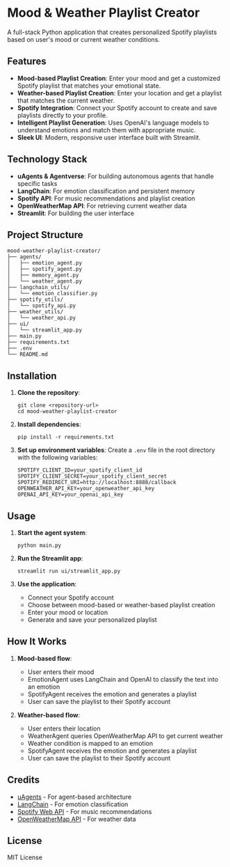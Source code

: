 # Mood & Weather Playlist Creator

A full-stack Python application that creates personalized Spotify playlists based on user's mood or current weather conditions.

## Features

- **Mood-based Playlist Creation**: Enter your mood and get a customized Spotify playlist that matches your emotional state.
- **Weather-based Playlist Creation**: Enter your location and get a playlist that matches the current weather.
- **Spotify Integration**: Connect your Spotify account to create and save playlists directly to your profile.
- **Intelligent Playlist Generation**: Uses OpenAI's language models to understand emotions and match them with appropriate music.
- **Sleek UI**: Modern, responsive user interface built with Streamlit.

## Technology Stack

- **uAgents & Agentverse**: For building autonomous agents that handle specific tasks
- **LangChain**: For emotion classification and persistent memory
- **Spotify API**: For music recommendations and playlist creation
- **OpenWeatherMap API**: For retrieving current weather data
- **Streamlit**: For building the user interface

## Project Structure

```
mood-weather-playlist-creator/
├── agents/
│   ├── emotion_agent.py
│   ├── spotify_agent.py
│   ├── memory_agent.py
│   └── weather_agent.py
├── langchain_utils/
│   └── emotion_classifier.py
├── spotify_utils/
│   └── spotify_api.py
├── weather_utils/
│   └── weather_api.py
├── ui/
│   └── streamlit_app.py
├── main.py
├── requirements.txt
├── .env
└── README.md
```

## Installation

1. **Clone the repository**:
   ```
   git clone <repository-url>
   cd mood-weather-playlist-creator
   ```

2. **Install dependencies**:
   ```
   pip install -r requirements.txt
   ```

3. **Set up environment variables**:
   Create a `.env` file in the root directory with the following variables:
   ```
   SPOTIFY_CLIENT_ID=your_spotify_client_id
   SPOTIFY_CLIENT_SECRET=your_spotify_client_secret
   SPOTIFY_REDIRECT_URI=http://localhost:8888/callback
   OPENWEATHER_API_KEY=your_openweather_api_key
   OPENAI_API_KEY=your_openai_api_key
   ```

## Usage

1. **Start the agent system**:
   ```
   python main.py
   ```

2. **Run the Streamlit app**:
   ```
   streamlit run ui/streamlit_app.py
   ```

3. **Use the application**:
   - Connect your Spotify account
   - Choose between mood-based or weather-based playlist creation
   - Enter your mood or location
   - Generate and save your personalized playlist

## How It Works

1. **Mood-based flow**:
   - User enters their mood
   - EmotionAgent uses LangChain and OpenAI to classify the text into an emotion
   - SpotifyAgent receives the emotion and generates a playlist
   - User can save the playlist to their Spotify account

2. **Weather-based flow**:
   - User enters their location
   - WeatherAgent queries OpenWeatherMap API to get current weather
   - Weather condition is mapped to an emotion
   - SpotifyAgent receives the emotion and generates a playlist
   - User can save the playlist to their Spotify account

## Credits

- [uAgents](https://github.com/fetchai/uAgents) - For agent-based architecture
- [LangChain](https://github.com/hwchase17/langchain) - For emotion classification
- [Spotify Web API](https://developer.spotify.com/documentation/web-api/) - For music recommendations
- [OpenWeatherMap API](https://openweathermap.org/api) - For weather data

## License

MIT License 